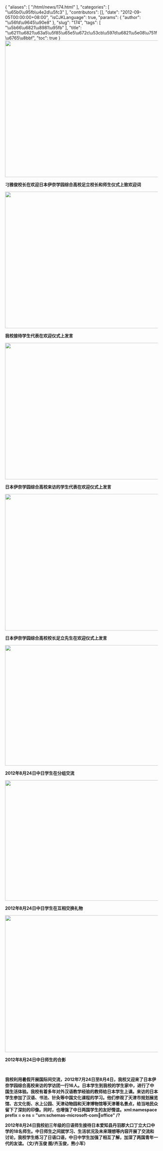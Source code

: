 {
    "aliases": [
        "/html/news/174.html"
    ],
    "categories": [
        "\u65b0\u95fb\u4e2d\u5fc3"
    ],
    "contributors": [],
    "date": "2012-09-05T00:00:00+08:00",
    "isCJKLanguage": true,
    "params": {
        "author": "\u56fd\u9645\u90e8"
    },
    "slug": "174",
    "tags": [
        "\u5b66\u6821\u8981\u95fb"
    ],
    "title": "\u6211\u6821\u63a5\u5f85\u65e5\u672c\u53cb\u597d\u6821\u5e08\u751f\u6765\u8bbf",
    "toc": true
}
**<img
    src="https://cdn.tfls.online/mirror/full/5e41246533837656c8496843a781f3a81e9fcf1e.jpg"
    style="display:block;margin-left:auto;margin-right:auto;"
    decoding="async"
    fetchpriority="auto"
    loading="lazy"
    height="450"
    width="600"
/>**

**刁雅俊校长在欢迎日本伊奈学园综合高校足立校长和师生仪式上致欢迎词**

**<img
    src="https://cdn.tfls.online/mirror/full/fcfb9a889185276a8c3c39fd7ca71cd68da05f4d.jpg"
    style="display:block;margin-left:auto;margin-right:auto;"
    decoding="async"
    fetchpriority="auto"
    loading="lazy"
    height="450"
    width="600"
/>**

**我校接待学生代表在欢迎仪式上发言**

**<img
    src="https://cdn.tfls.online/mirror/full/cefb9eb07796a8f0ef4ff019bc43458c91c10a6d.jpg"
    style="display:block;margin-left:auto;margin-right:auto;"
    decoding="async"
    fetchpriority="auto"
    loading="lazy"
    height="450"
    width="600"
/>**

**日本伊奈学园综合高校来访的学生代表在欢迎仪式上发言**

**<img
    src="https://cdn.tfls.online/mirror/full/b07d31319128a97addf4dc1bf7ffb7486a954ad6.jpg"
    style="display:block;margin-left:auto;margin-right:auto;"
    decoding="async"
    fetchpriority="auto"
    loading="lazy"
    height="450"
    width="600"
/>**

**日本伊奈学园综合高校校长足立先生在欢迎仪式上发言**

**<img
    src="https://cdn.tfls.online/mirror/full/022114148ca27597a2516904332525a1f6a79662.jpg"
    style="display:block;margin-left:auto;margin-right:auto;"
    decoding="async"
    fetchpriority="auto"
    loading="lazy"
    height="397"
    width="600"
/>**

**2012年8月24日中日学生在分组交流**

**<img
    src="https://cdn.tfls.online/mirror/full/6f429bb814928d8f4da10a0863391a0d13f2eadc.jpg"
    style="display:block;margin-left:auto;margin-right:auto;"
    decoding="async"
    fetchpriority="auto"
    loading="lazy"
    height="397"
    width="600"
/>**

**2012年8月24日中日学生在互相交换礼物**

**<img
    src="https://cdn.tfls.online/mirror/full/fae6358df5ca32b9fe7e0a558e62777ccc8b464b.jpg"
    style="display:block;margin-left:auto;margin-right:auto;"
    decoding="async"
    fetchpriority="auto"
    loading="lazy"
    height="451"
    width="600"
/>**

**2012年8月24日中日师生的合影**

 

**我校利用暑假开展国际间交流，2012年7月24日至8月4日，我校又迎来了日本伊奈学园综合高校来访的学访团一行16人。日本学生到我校的学生家中，进行了中国生活体验。我校有着多年对外汉语教学经验的教师给日本学生上课。来访的日本学生参加了汉语、书法、针灸等中国文化课程的学习。他们参观了天津市规划展览馆、古文化街、水上公园、天津动物园和天津博物馆等天津著名景点，给当地民众留下了深刻的印像。同时，也增强了中日两国学生的友好情谊。xml:namespace prefix = o ns = "urn:schemas-microsoft-com:office:office" /?**

**2012年8月24日我校初三年级的日语师生接待日本爱知县丹羽郡大口丁立大口中学的18名师生。中日师生之间就学习、生活状况及未来理想等内容开展了交流和讨论，我校学生练习了日语口语，中日中学生加强了相互了解，加深了两国青年一代的友谊。（文/齐玉俊 图/齐玉俊，熊小军）**

